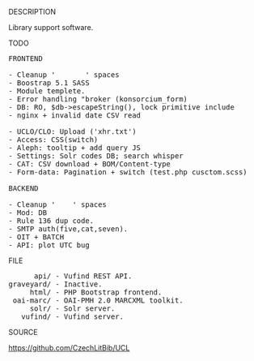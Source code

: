 
DESCRIPTION

Library support software.

TODO
<pre>
FRONTEND

- Cleanup '       ' spaces
- Boostrap 5.1 SASS
- Module templete.
- Error handling "broker (konsorcium_form)
- DB: RO, $db->escapeString(), lock primitive include
- nginx + invalid date CSV read

- UCLO/CLO: Upload ('xhr.txt')
- Access: CSS(switch) 
- Aleph: tooltip + add query JS
- Settings: Solr codes DB; search whisper
- CAT: CSV download + BOM/Content-type
- Form-data: Pagination + switch (test.php cusctom.scss)

BACKEND

- Cleanup '    ' spaces
- Mod: DB
- Rule 136 dup code.
- SMTP auth(five,cat,seven).
- OIT + BATCH
- API: plot UTC bug
</pre>
FILE
<pre>
      api/ - Vufind REST API.
graveyard/ - Inactive.
     html/ - PHP Bootstrap frontend.
 oai-marc/ - OAI-PMH 2.0 MARCXML toolkit.
     solr/ - Solr server.
   vufind/ - Vufind server.
</pre>
SOURCE

https://github.com/CzechLitBib/UCL

